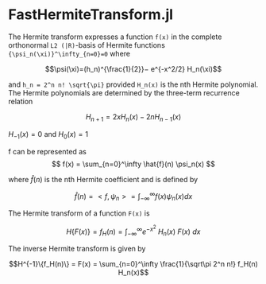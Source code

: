 # FastHermiteTransform.jl

The Hermite transform expresses a function `f(x)` in the complete orthonormal `L2 (|R)`-basis of Hermite functions `{\psi_n(\xi)}^\infty_{n=0}=0` where

```math
\psi(\xi)=(h_n)^{\frac{1}{2}}− e^{-x^2/2} H_n(\xi)
```
and `h_n = 2^n n! \sqrt{\pi}` provided `H_n(x)` is the nth Hermite polynomial. The Hermite polynomials are determined by the three-term recurrence relation

$$
H_{n+1} = 2xH_n(x) - 2n H_{n-1}(x)
$$

$H_{-1}(x) = 0$ and $H_0(x) = 1$

f can be represented as
$$
f(x) = \sum_{n=0}^\infty \hat{f}(n) \psi_n(x)
$$

where $\hat{f}(n)$ is the nth Hermite coefficient and is defined by

$$
\hat{f}(n) = <f,\psi_n> = \int_{-\infty}^{\infty} f(x) \psi_n(x) dx
$$

The Hermite transform of a function ``F(x)`` is

```math
H\{F(x)\} = f_H(n) = \int_{-\infty}^\infty e^{-x^2} \ H_n(x)\  F(x) \ dx
```

The inverse Hermite transform is given by

```math
H^{-1}\{f_H(n)\} = F(x) = \sum_{n=0}^\infty \frac{1}{\sqrt\pi 2^n n!} f_H(n) H_n(x)
```
